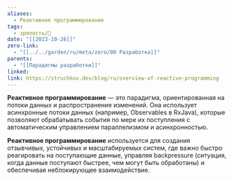 ```yaml
---
aliases:
  - Реактивное программирование
tags:
  - зрелость/🌱
date: "[[2023-10-26]]"
zero-link:
  - "[[../../garden/ru/meta/zero/00 Разработка]]"
parents:
  - "[[Парадигмы разработки]]"
linked: 
link: https://struchkov.dev/blog/ru/overview-of-reactive-programming
---
```

**Реактивное программирование** — это парадигма, ориентированная на потоки данных и распространение изменений. Она использует асинхронные потоки данных (например, Observables в RxJava), которые позволяют обрабатывать события по мере их поступления с автоматическим управлением параллелизмом и асинхронностью.

**Реактивное программирование** используется для создания отзывчивых, устойчивых и масштабируемых систем, где важно быстро реагировать на поступающие данные, управляя backpressure (ситуация, когда данные поступают быстрее, чем могут быть обработаны) и обеспечивая неблокирующее взаимодействие.